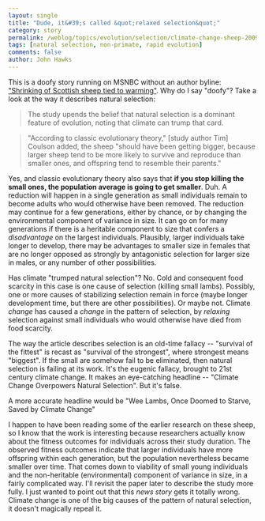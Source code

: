 ```yaml
---
layout: single 
title: "Dude, it&#39;s called &quot;relaxed selection&quot;" 
category: story
permalink: /weblog/topics/evolution/selection/climate-change-sheep-2009.html
tags: [natural selection, non-primate, rapid evolution] 
comments: false 
author: John Hawks 
---
```


This is a doofy story running on MSNBC without an author byline: <a href="http://www.msnbc.msn.com/id/31709150/ns/us_news-environment/">"Shrinking of Scottish sheep tied to warming"</a>. Why do I say "doofy"? Take a look at the way it describes natural selection: 

<blockquote>The study upends the belief that natural selection is a dominant feature of evolution, noting that climate can trump that card.</blockquote>

<blockquote>"According to classic evolutionary theory," [study author Tim] Coulson added, the sheep "should have been getting bigger, because larger sheep tend to be more likely to survive and reproduce than smaller ones, and offspring tend to resemble their parents."</blockquote>

Yes, and classic evolutionary theory also says that <b>if you stop killing the small ones, the population average is going to get smaller</b>. Duh. A reduction will happen in a single generation as small individuals remain to become adults who would otherwise have been removed. The reduction may continue for a few generations, either by chance, or by changing the environmental component of variance in size. It can go on for many generations if there is a heritable component to size that confers a <i>disadvantage</i> on the largest individuals. Plausibly, larger individuals take longer to develop, there may be advantages to smaller size in females that are no longer opposed as strongly by antagonistic selection for larger size in males, or any number of other possibilities. 

Has climate "trumped natural selection"? No. Cold and consequent food scarcity in this case is one cause of selection (killing small lambs). Possibly, one or more causes of stabilizing selection remain in force (maybe longer development time, but there are other possibilities). Or maybe not. Climate <i>change</i> has caused a <i>change</i> in the pattern of selection, by <i>relaxing</i> selection against small individuals who would otherwise have died from food scarcity. 

The way the article describes selection is an old-time fallacy -- "survival of the fittest" is recast as "survival of the strongest", where strongest means "biggest". If the small are somehow fail to be eliminated, then natural selection is failing at its work. It's the eugenic fallacy, brought to 21st century climate change. It makes an eye-catching headline -- "Climate Change Overpowers Natural Selection". But it's false. 

A more accurate headline would be "Wee Lambs, Once Doomed to Starve, Saved by Climate Change"

I happen to have been reading some of the earlier research on these sheep, so I know that the work is interesting because researchers actually know about the fitness outcomes for individuals across their study duration. The observed fitness outcomes indicate that larger individuals have more offspring within each generation, but the population nevertheless became smaller over time. That comes down to viability of small young individuals and the non-heritable (environmental) component of variance in size, in a fairly complicated way. I'll revisit the paper later to describe the study more fully. I just wanted to point out that this <i>news story</i> gets it totally wrong. Climate change is one of the big causes of the pattern of natural selection, it doesn't magically repeal it. 





